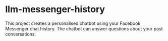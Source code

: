 # llm-messenger-history
This project creates a personalised chatbot using your Facebook Messenger chat history. The chatbot can answer questions about your past conversations.
